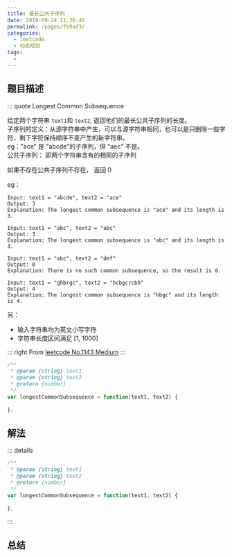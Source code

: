 ```yaml
---
title: 最长公共子序列
date: 2019-09-24 11:36:46
permalink: /pages/fb9ad3/
categories: 
  - leetcode
  - 动态规划
tags: 
  - 
---
```

## 题目描述

::: quote  Longest Common Subsequence

给定两个字符串 `text1`和 `text2`, 返回他们的最长公共子序列的长度。    
子序列的定义：从源字符串中产生，可以与源字符串相同，也可以是只删除一些字符，剩下字符保持顺序不变产生的新字符串。  
eg："ace" 是 "abcde"的子序列，但 "aec" 不是。  
公共子序列： 即两个字符串含有的相同的子序列

如果不存在公共子序列不存在， 返回 0

eg：
``` 
Input: text1 = "abcde", text2 = "ace" 
Output: 3  
Explanation: The longest common subsequence is "ace" and its length is 3.
```
```
Input: text1 = "abc", text2 = "abc"
Output: 3
Explanation: The longest common subsequence is "abc" and its length is 3.
```
```
Input: text1 = "abc", text2 = "def"
Output: 0
Explanation: There is no such common subsequence, so the result is 0.
```
```
Input: text1 = "ghbrgc", text2 = "hcbgcrcbh"
Output: 4
Explanation: The longest common subsequence is "hbgc" and its length is 4.
```
另：
- 输入字符串均为英文小写字符
- 字符串长度区间满足 [1, 1000]

::: right
From [leetcode No.1143 Medium](https://leetcode.com/problems/longest-common-subsequence/)
:::

``` js
/**
 * @param {string} text1
 * @param {string} text2
 * @return {number}
 */
var longestCommonSubsequence = function(text1, text2) {
    
};
```

## 解法

::: details 

``` js
/**
 * @param {string} text1
 * @param {string} text2
 * @return {number}
 */
var longestCommonSubsequence = function(text1, text2) {
    
};
```
:::

## 总结